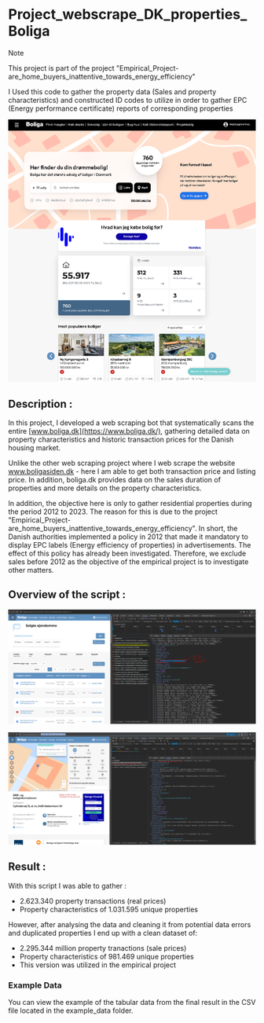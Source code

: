 # Project_webscrape_DK_properties_Boliga
> [!NOTE]
> This project is part of the project "Empirical_Project-are_home_buyers_inattentive_towards_energy_efficiency"
>
> I Used this code to gather the property data (Sales and property characteristics) and constructed ID codes to utilize in order to gather EPC (Energy performance certificate) reports of corresponding properties

![Boligsiden Front page](frontpage.PNG)

## Description : 
In this project, I developed a web scraping bot that systematically scans the entire [www.boliga.dk](https://www.boliga.dk/), gathering detailed data on property characteristics and historic transaction prices for the Danish housing market. 

Unlike the other web scraping project where I web scrape the website www.boligasiden.dk - here I am able to get both transaction price and listing price. In addition, boliga.dk provides data on the sales duration of properties and more details on the property characteristics. 

In addition, the objective here is only to gather residential properties during the period 2012 to 2023. The reason for this is due to the project "Empirical_Project-are_home_buyers_inattentive_towards_energy_efficiency". In short, the Danish authorities implemented a policy in 2012 that made it mandatory to display EPC labels (Energy efficiency of properties) in advertisements. The effect of this policy has already been investigated. Therefore, we exclude sales before 2012 as the objective of the empirical project is to investigate other matters. 

## Overview of the script : 

![The "hidden" API - first step - getting the property IDs](hidden_api_FirstStep.PNG)

![The "hidden" API - second step - gathering property sales and characteristics](hidden_api_SecondStep.PNG)


## Result : 
With this script I was able to gather :
* 2.623.340 property transactions (real prices)
* Property characteristics of 1.031.595 unique properties
    
However, after analysing the data and cleaning it from potential data errors and duplicated properties I end up with a clean dataset of:
* 2.295.344 million property tranactions (sale prices)
* Property characteristics of 981.469 unique properties
* This version was utilized in the empirical project

### Example Data

You can view the example of the tabular data from the final result in the CSV file located in the example_data folder.
